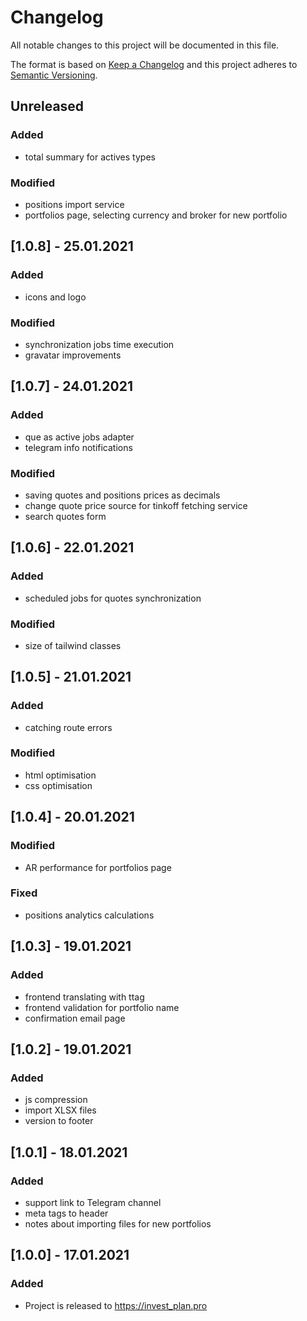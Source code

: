 # Changelog
All notable changes to this project will be documented in this file.

The format is based on [Keep a Changelog](http://keepachangelog.com/en/1.0.0/)
and this project adheres to [Semantic Versioning](http://semver.org/spec/v2.0.0.html).

## Unreleased
### Added
- total summary for actives types

### Modified
- positions import service
- portfolios page, selecting currency and broker for new portfolio

## [1.0.8] - 25.01.2021
### Added
- icons and logo

### Modified
- synchronization jobs time execution
- gravatar improvements

## [1.0.7] - 24.01.2021
### Added
- que as active jobs adapter
- telegram info notifications

### Modified
- saving quotes and positions prices as decimals
- change quote price source for tinkoff fetching service
- search quotes form

## [1.0.6] - 22.01.2021
### Added
- scheduled jobs for quotes synchronization

### Modified
- size of tailwind classes

## [1.0.5] - 21.01.2021
### Added
- catching route errors

### Modified
- html optimisation
- css optimisation

## [1.0.4] - 20.01.2021
### Modified
- AR performance for portfolios page

### Fixed
- positions analytics calculations

## [1.0.3] - 19.01.2021
### Added
- frontend translating with ttag
- frontend validation for portfolio name
- confirmation email page

## [1.0.2] - 19.01.2021
### Added
- js compression
- import XLSX files
- version to footer

## [1.0.1] - 18.01.2021
### Added
- support link to Telegram channel
- meta tags to header
- notes about importing files for new portfolios

## [1.0.0] - 17.01.2021
### Added
- Project is released to https://invest_plan.pro
